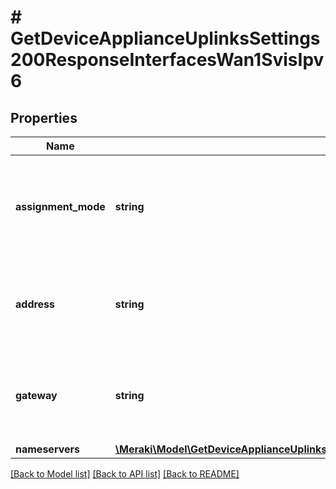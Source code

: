 # # GetDeviceApplianceUplinksSettings200ResponseInterfacesWan1SvisIpv6

## Properties

Name | Type | Description | Notes
------------ | ------------- | ------------- | -------------
**assignment_mode** | **string** | The assignment mode for this SVI. Applies only when PPPoE is disabled. | [optional]
**address** | **string** | Static address that will override the one(s) received by SLAAC. | [optional]
**gateway** | **string** | Static gateway that will override the one received by autoconf. | [optional]
**nameservers** | [**\Meraki\Model\GetDeviceApplianceUplinksSettings200ResponseInterfacesWan1SvisIpv4Nameservers**](GetDeviceApplianceUplinksSettings200ResponseInterfacesWan1SvisIpv4Nameservers.md) |  | [optional]

[[Back to Model list]](../../README.md#models) [[Back to API list]](../../README.md#endpoints) [[Back to README]](../../README.md)
